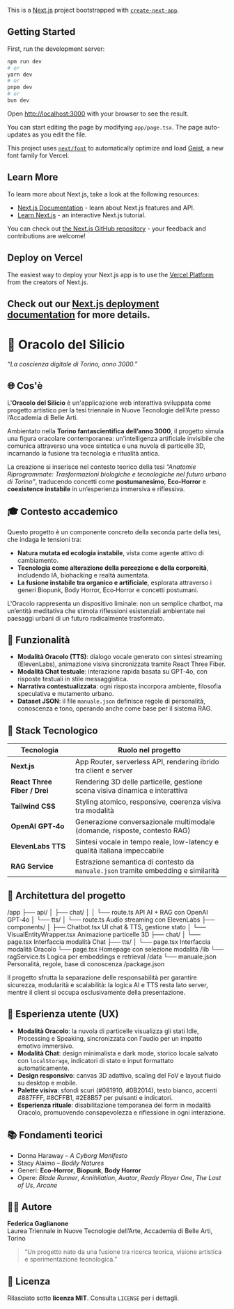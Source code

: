 This is a [Next.js](https://nextjs.org) project bootstrapped with [`create-next-app`](https://nextjs.org/docs/app/api-reference/cli/create-next-app).

## Getting Started

First, run the development server:

```bash
npm run dev
# or
yarn dev
# or
pnpm dev
# or
bun dev
```

Open [http://localhost:3000](http://localhost:3000) with your browser to see the result.

You can start editing the page by modifying `app/page.tsx`. The page auto-updates as you edit the file.

This project uses [`next/font`](https://nextjs.org/docs/app/building-your-application/optimizing/fonts) to automatically optimize and load [Geist](https://vercel.com/font), a new font family for Vercel.

## Learn More

To learn more about Next.js, take a look at the following resources:

- [Next.js Documentation](https://nextjs.org/docs) - learn about Next.js features and API.
- [Learn Next.js](https://nextjs.org/learn) - an interactive Next.js tutorial.

You can check out [the Next.js GitHub repository](https://github.com/vercel/next.js) - your feedback and contributions are welcome!

## Deploy on Vercel

The easiest way to deploy your Next.js app is to use the [Vercel Platform](https://vercel.com/new?utm_medium=default-template&filter=next.js&utm_source=create-next-app&utm_campaign=create-next-app-readme) from the creators of Next.js.

Check out our [Next.js deployment documentation](https://nextjs.org/docs/app/building-your-application/deploying) for more details.
--------------------------------------------------------------------------------------------------------------------------------------

# 🧠 Oracolo del Silicio

_“La coscienza digitale di Torino, anno 3000.”_

## 🌐 Cos'è

L'**Oracolo del Silicio** è un'applicazione web interattiva sviluppata come progetto artistico per la tesi triennale in Nuove Tecnologie dell’Arte presso l’Accademia di Belle Arti.

Ambientato nella **Torino fantascientifica dell’anno 3000**, il progetto simula una figura oracolare contemporanea: un'intelligenza artificiale invisibile che comunica attraverso una voce sintetica e una nuvola di particelle 3D, incarnando la fusione tra tecnologia e ritualità antica.

La creazione si inserisce nel contesto teorico della tesi _“Anatomie Riprogrammate: Trasformazioni biologiche e tecnologiche nel futuro urbano di Torino”_, traducendo concetti come **postumanesimo**, **Eco‑Horror** e **coexistence instabile** in un’esperienza immersiva e riflessiva.

## 🎓 Contesto accademico

Questo progetto è un componente concreto della seconda parte della tesi, che indaga le tensioni tra:

- **Natura mutata ed ecologia instabile**, vista come agente attivo di cambiamento.
- **Tecnologia come alterazione della percezione e della corporeità**, includendo IA, biohacking e realtà aumentata.
- **La fusione instabile tra organico e artificiale**, esplorata attraverso i generi Biopunk, Body Horror, Eco‑Horror e concetti postumani.

L'Oracolo rappresenta un dispositivo liminale: non un semplice chatbot, ma un’entità meditativa che stimola riflessioni esistenziali ambientate nei paesaggi urbani di un futuro radicalmente trasformato.

## 🧩 Funzionalità

- **Modalità Oracolo (TTS)**: dialogo vocale generato con sintesi streaming (ElevenLabs), animazione visiva sincronizzata tramite React Three Fiber.
- **Modalità Chat testuale**: interazione rapida basata su GPT‑4o, con risposte testuali in stile messaggistica.
- **Narrativa contestualizzata**: ogni risposta incorpora ambiente, filosofia speculativa e mutamento urbano.
- **Dataset JSON**: il file `manuale.json` definisce regole di personalità, conoscenza e tono, operando anche come base per il sistema RAG.

## 🚀 Stack Tecnologico

| Tecnologia             | Ruolo nel progetto                                                                 |
|------------------------|-------------------------------------------------------------------------------------|
| **Next.js**            | App Router, serverless API, rendering ibrido tra client e server                  |
| **React Three Fiber / Drei** | Rendering 3D delle particelle, gestione scena visiva dinamica e interattiva  |
| **Tailwind CSS**       | Styling atomico, responsive, coerenza visiva tra modalità                          |
| **OpenAI GPT‑4o**      | Generazione conversazionale multimodale (domande, risposte, contesto RAG)          |
| **ElevenLabs TTS**     | Sintesi vocale in tempo reale, low-latency e qualità italiana impeccabile           |
| **RAG Service**        | Estrazione semantica di contesto da `manuale.json` tramite embedding e similarità |

## 🧠 Architettura del progetto
/app
├── api/
│ ├── chat/
│ │ └── route.ts API AI + RAG con OpenAI GPT‑4o
│ └── tts/
│ └── route.ts Audio streaming con ElevenLabs
├── components/
│ ├── Chatbot.tsx UI chat & TTS, gestione stato
│ └── VisualEntityWrapper.tsx Animazione particelle 3D
├── chat/
│ └── page.tsx Interfaccia modalità Chat
├── tts/
│ └── page.tsx Interfaccia modalità Oracolo
└── page.tsx Homepage con selezione modalità
/lib
└── ragService.ts Logica per embeddings e retrieval
/data
└── manuale.json Personalità, regole, base di conoscenza
/package.json

Il progetto sfrutta la separazione delle responsabilità per garantire sicurezza, modularità e scalabilità: la logica AI e TTS resta lato server, mentre il client si occupa esclusivamente della presentazione.

## 🎨 Esperienza utente (UX)

- **Modalità Oracolo**: la nuvola di particelle visualizza gli stati Idle, Processing e Speaking, sincronizzata con l'audio per un impatto emotivo immersivo.
- **Modalità Chat**: design minimalista e dark mode, storico locale salvato con `localStorage`, indicatori di stato e input formattato automaticamente.
- **Design responsivo**: canvas 3D adattivo, scaling del FoV e layout fluido su desktop e mobile.  
- **Palette visiva**: sfondi scuri (#081910, #0B2014), testo bianco, accenti #887FFF, #8CFFB1, #2E8B57 per pulsanti e indicatori.  
- **Esperienza rituale**: disabilitazione temporanea del form in modalità Oracolo, promuovendo consapevolezza e riflessione in ogni interazione.

## 📚 Fondamenti teorici

- Donna Haraway – *A Cyborg Manifesto*  
- Stacy Alaimo – *Bodily Natures*  
- Generi: **Eco‑Horror**, **Biopunk**, **Body Horror**  
- Opere: *Blade Runner*, *Annihilation*, *Avatar*, *Ready Player One*, *The Last of Us*, *Arcane*

## 🧑‍🎓 Autore

**Federica Gaglianone**  
Laurea Triennale in Nuove Tecnologie dell’Arte, Accademia di Belle Arti, Torino  
> “Un progetto nato da una fusione tra ricerca teorica, visione artistica e sperimentazione tecnologica.”

## 📜 Licenza

Rilasciato sotto **licenza MIT**. Consulta `LICENSE` per i dettagli.


